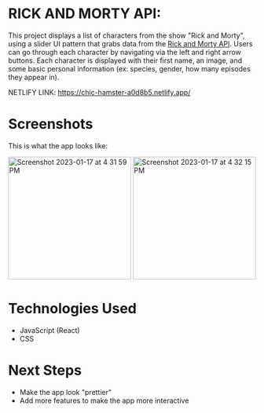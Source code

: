 # RICK AND MORTY API: 

This project displays a list of characters from the show "Rick and Morty", using a slider UI pattern that grabs data from the [Rick and Morty API](https://rickandmortyapi.com/). Users can go through each character by navigating via the left and right arrow buttons. Each character is displayed with their first name, an image, and some basic personal information (ex: species, gender, how many episodes they appear in). 

NETLIFY LINK: https://chic-hamster-a0d8b5.netlify.app/

# Screenshots
This is what the app looks like:  

<img width="250" alt="Screenshot 2023-01-17 at 4 31 59 PM" src="https://user-images.githubusercontent.com/117434437/213016903-39db8186-2cde-4256-adcd-8e9f8a8ff63e.png">

<img width="250" alt="Screenshot 2023-01-17 at 4 32 15 PM" src="https://user-images.githubusercontent.com/117434437/213016939-289b0942-0b12-4b76-a980-355288d19e0d.png">


# Technologies Used
- JavaScript (React)
- CSS
 
# Next Steps
- Make the app look "prettier"
- Add more features to make the app more interactive

